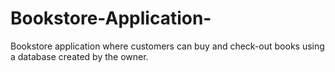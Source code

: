 # Bookstore-Application-
Bookstore application where customers can buy and check-out books using a database created by the owner.
